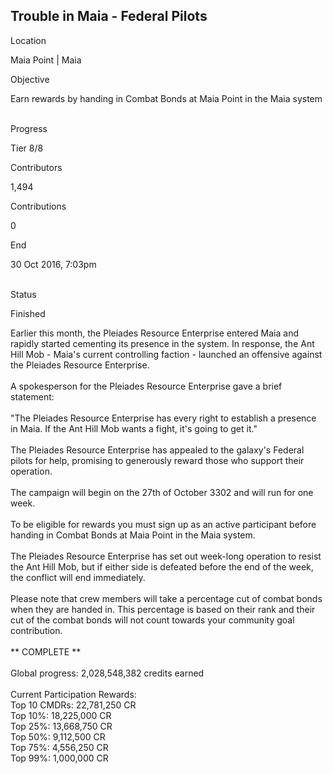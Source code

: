 ## Trouble in Maia - Federal Pilots

Location

Maia Point \| Maia

Objective

Earn rewards by handing in Combat Bonds at Maia Point in the Maia system

\
Progress

Tier 8/8

Contributors

1,494

Contributions

0

End

30 Oct 2016, 7:03pm

\
Status

Finished

Earlier this month, the Pleiades Resource Enterprise entered Maia and
rapidly started cementing its presence in the system. In response, the
Ant Hill Mob - Maia\'s current controlling faction - launched an
offensive against the Pleiades Resource Enterprise.\
\
A spokesperson for the Pleiades Resource Enterprise gave a brief
statement:\
\
\"The Pleiades Resource Enterprise has every right to establish a
presence in Maia. If the Ant Hill Mob wants a fight, it\'s going to get
it.\"\
\
The Pleiades Resource Enterprise has appealed to the galaxy\'s Federal
pilots for help, promising to generously reward those who support their
operation.\
\
The campaign will begin on the 27th of October 3302 and will run for one
week.\
\
To be eligible for rewards you must sign up as an active participant
before handing in Combat Bonds at Maia Point in the Maia system.\
\
The Pleiades Resource Enterprise has set out week-long operation to
resist the Ant Hill Mob, but if either side is defeated before the end
of the week, the conflict will end immediately.\
\
Please note that crew members will take a percentage cut of combat bonds
when they are handed in. This percentage is based on their rank and
their cut of the combat bonds will not count towards your community goal
contribution.\
\
\*\* COMPLETE \*\*\
\
Global progress: 2,028,548,382 credits earned\
\
Current Participation Rewards:\
Top 10 CMDRs: 22,781,250 CR\
Top 10%: 18,225,000 CR\
Top 25%: 13,668,750 CR\
Top 50%: 9,112,500 CR\
Top 75%: 4,556,250 CR\
Top 99%: 1,000,000 CR
